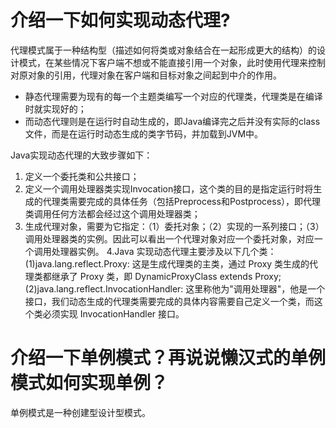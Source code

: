 # 介绍一下如何实现动态代理?

代理模式属于一种结构型（描述如何将类或对象结合在一起形成更大的结构）的设计模式，在某些情况下客户端不想或不能直接引用一个对象，此时使用代理来控制对原对象的引用，代理对象在客户端和目标对象之间起到中介的作用。

- 静态代理需要为现有的每一个主题类编写一个对应的代理类，代理类是在编译时就实现好的；
- 而动态代理则是在运行时自动生成的，即Java编译完之后并没有实际的class文件，而是在运行时动态生成的类字节码，并加载到JVM中。

Java实现动态代理的大致步骤如下：

1. 定义一个委托类和公共接口；
2. 定义一个调用处理器类实现Invocation接口，这个类的目的是指定运行时将生成的代理类需要完成的具体任务（包括Preprocess和Postprocess），即代理类调用任何方法都会经过这个调用处理器类；
3. 生成代理对象，需要为它指定：（1）委托对象；（2）实现的一系列接口；（3）调用处理器类的实例。因此可以看出一个代理对象对应一个委托对象，对应一个调用处理器实例。
4.Java 实现动态代理主要涉及以下几个类：(1)java.lang.reflect.Proxy: 这是生成代理类的主类，通过 Proxy 类生成的代理类都继承了 Proxy 类，即 DynamicProxyClass extends Proxy;(2)java.lang.reflect.InvocationHandler: 这里称他为"调用处理器"，他是一个接口，我们动态生成的代理类需要完成的具体内容需要自己定义一个类，而这个类必须实现 InvocationHandler 接口。

# 介绍一下单例模式？再说说懒汉式的单例模式如何实现单例？

单例模式是一种创建型设计型模式。                                                                                                                                    
